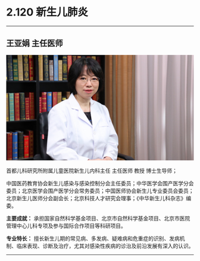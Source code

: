 # 2.120 新生儿肺炎

---

## 王亚娟 主任医师

![1679202268438](image/c02_120/1679202268438.png)

首都儿科研究所附属儿童医院新生儿内科主任 主任医师 教授 博士生导师；

中国医药教育协会新生儿感染与感染控制分会主任委员；中华医学会围产医学分会委员；北京医学会围产医学分会常务委员；中国医师协会新生儿专业委员会委员；北京新生儿医师分会副会长；北京科技人才研究会理事；《中华新生儿科杂志》编委。

**主要成就：** 承担国家自然科学基金项目、北京市自然科学基金项目、北京市医院管理中心儿科专项及参与国际合作项目等科研项目。

**专业特长：** 擅长新生儿期的常见病、多发病、疑难病和危重症的识别、发病机制、临床表现、诊断及治疗，尤其对感染性疾病的诊治及前沿发展有深入的认识。

---

